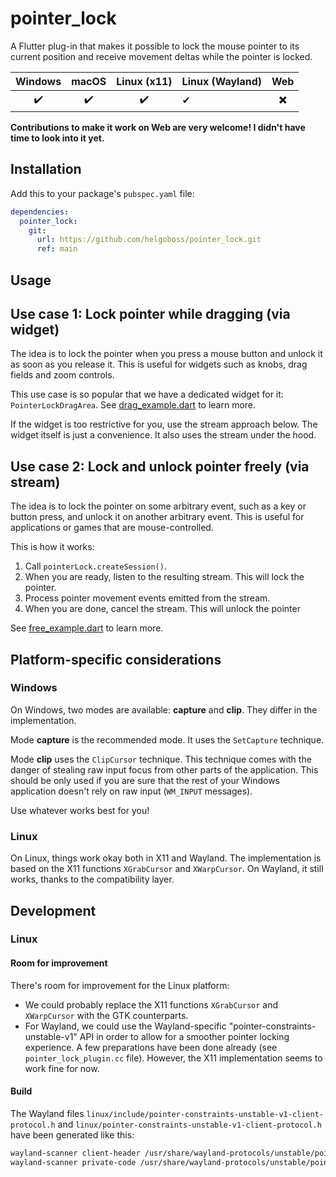 # pointer_lock

A Flutter plug-in that makes it possible to lock the mouse pointer to its current position
and receive movement deltas while the pointer is locked.

| Windows | macOS | Linux (x11) | Linux (Wayland) | Web |
|:-------:|:-----:|:-----------:|-----------------|:---:|
|   ✔️    |  ✔️   |     ✔️      | ✔               | ✖️  |

**Contributions to make it work on Web are very welcome! I didn't have time to look into 
it yet.**

## Installation

Add this to your package's `pubspec.yaml` file:

```yaml
dependencies:
  pointer_lock:
    git:
      url: https://github.com/helgoboss/pointer_lock.git
      ref: main
```

## Usage

## Use case 1: Lock pointer while dragging (via widget)

The idea is to lock the pointer when you press a mouse button and unlock it as soon as you release
it. This is useful for widgets such as knobs, drag fields and zoom controls.

This use case is so popular that we have a dedicated widget for it: `PointerLockDragArea`. 
See [drag_example.dart](example/lib/drag_example.dart) to learn more.

If the widget is too restrictive for you, use the stream approach below. The widget itself
is just a convenience. It also uses the stream under the hood.

## Use case 2: Lock and unlock pointer freely (via stream)

The idea is to lock the pointer on some arbitrary event, such as a key or button press,
and unlock it on another arbitrary event. This is useful for applications or games that
are mouse-controlled.

This is how it works:

1. Call `pointerLock.createSession()`.
2. When you are ready, listen to the resulting stream. This will lock the pointer.
3. Process pointer movement events emitted from the stream.
4. When you are done, cancel the stream. This will unlock the pointer

See [free_example.dart](example/lib/free_example.dart) to learn more.

## Platform-specific considerations

### Windows

On Windows, two modes are available: **capture** and **clip**. They differ in the implementation.

Mode **capture** is the recommended mode. It uses the `SetCapture` technique.

Mode **clip** uses the `ClipCursor` technique. This technique comes with the danger of 
stealing raw input focus from other parts of the application. This should be only used if you are
sure that the rest of your Windows application doesn't rely on raw input (`WM_INPUT` messages).

Use whatever works best for you!

### Linux

On Linux, things work okay both in X11 and Wayland. The implementation is based on the X11 
functions `XGrabCursor` and `XWarpCursor`. On Wayland, it still works, thanks to the
compatibility layer.

## Development

### Linux

#### Room for improvement

There's room for improvement for the Linux platform:

- We could probably replace the X11 functions `XGrabCursor` and `XWarpCursor` with the 
  GTK counterparts.
- For Wayland, we could use the Wayland-specific "pointer-constraints-unstable-v1" API in order
  to allow for a smoother pointer locking experience. A few preparations have been done already
  (see `pointer_lock_plugin.cc` file). However, the X11 implementation seems to work fine for now.

#### Build

The Wayland files `linux/include/pointer-constraints-unstable-v1-client-protocol.h` and 
`linux/pointer-constraints-unstable-v1-client-protocol.h` have been generated like this:

```sh
wayland-scanner client-header /usr/share/wayland-protocols/unstable/pointer-constraints/pointer-constraints-unstable-v1.xml linux/include/pointer-constraints-unstable-v1-client-protocol.h
wayland-scanner private-code /usr/share/wayland-protocols/unstable/pointer-constraints/pointer-constraints-unstable-v1.xml linux/pointer-constraints-unstable-v1-client-protocol.c
```